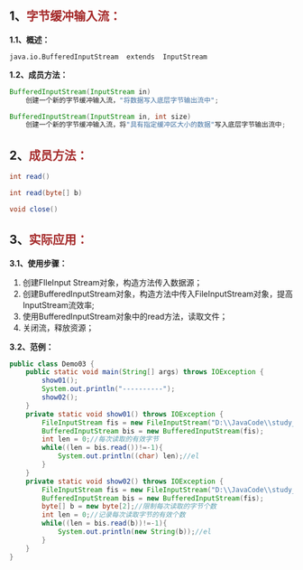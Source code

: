 ## 1、<span style="color:brown">字节缓冲输入流：</span>

**1.1、概述：**

`java.io.BufferedInputStream  extends  InputStream`

**1.2、成员方法：**

<!--这里可以是InputStream抽象类对象, 或者子类FileInputStream, 一般采用后者-->

```java
BufferedInputStream(InputStream in)
    创建一个新的字节缓冲输入流，"将数据写入底层字节输出流中";
```

```java
BufferedInputStream(InputStream in, int size)
    创建一个新的字节缓冲输入流，将"具有指定缓冲区大小的数据"写入底层字节输出流中;
```



## 2、<span style="color:brown">成员方法：</span>

```java
int read()
```

```java
int read(byte[] b)
```

```java
void close()
```



## 3、<span style="color:brown">实际应用：</span>

**3.1、使用步骤：**

1. 创建FIleInput Stream对象，构造方法传入数据源；
2. 创建BufferedInputStream对象，构造方法中传入FileInputStream对象，提高InputStream流效率;
3. 使用BufferedInputStream对象中的read方法，读取文件；
4. 关闭流，释放资源；

**3.2、范例：**

```java
public class Demo03 {
    public static void main(String[] args) throws IOException {
        show01();
        System.out.println("----------");
        show02();
    }
    private static void show01() throws IOException {
        FileInputStream fis = new FileInputStream("D:\\JavaCode\\study_code\\start_code\\Learning\\a.txt");
        BufferedInputStream bis = new BufferedInputStream(fis);
        int len = 0;//每次读取的有效字节
        while((len = bis.read())!=-1){
            System.out.println((char) len);//el
        }
    }
    private static void show02() throws IOException {
        FileInputStream fis = new FileInputStream("D:\\JavaCode\\study_code\\start_code\\Learning\\a.txt");
        BufferedInputStream bis = new BufferedInputStream(fis);
        byte[] b = new byte[2];//限制每次读取的字节个数
        int len = 0;//记录每次读取字节的有效个数
        while((len = bis.read(b))!=-1){
            System.out.println(new String(b));//el
        }
    }
}
```
